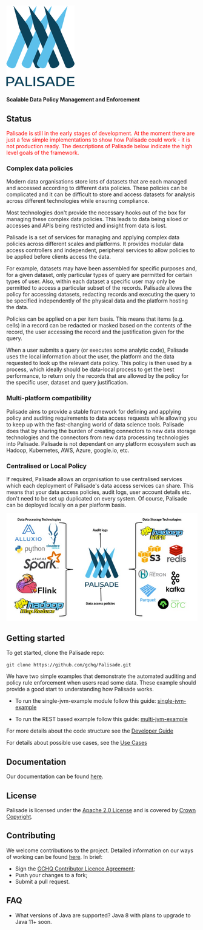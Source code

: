 
<!---
Copyright 2018 Crown Copyright

Licensed under the Apache License, Version 2.0 (the "License");
you may not use this file except in compliance with the License.
You may obtain a copy of the License at

  http://www.apache.org/licenses/LICENSE-2.0

Unless required by applicable law or agreed to in writing, software
distributed under the License is distributed on an "AS IS" BASIS,
WITHOUT WARRANTIES OR CONDITIONS OF ANY KIND, either express or implied.
See the License for the specific language governing permissions and
limitations under the License.
--->


# <img src="logos/logo.svg" width="180">

#### Scalable Data Policy Management and Enforcement

## Status
<span style="color:red">
Palisade is still in the early stages of development.
At the moment there are just a few simple implementations to show how Palisade could work - it is not production ready.
The descriptions of Palisade below indicate the high level goals of the framework. 
</span>


### Complex data policies

Modern data organisations store lots of datasets that are each managed and accessed according to different data policies. These policies can be complicated and it can be difficult to store and access datasets for analysis across different technologies while ensuring compliance.

Most technologies don't provide the necessary hooks out of the box for managing these complex data policies. This leads to data being siloed or accesses and APIs being restricted and insight from data is lost. 

Palisade is a set of services for managing and applying complex data policies across different scales and platforms. It provides modular data access controllers and independent, peripheral services to allow policies to be applied before clients access the data.  

For example, datasets may have been assembled for specific purposes and, for a given dataset, only particular types of query are permitted for certain types of user. Also, within each dataset a specific user may only be permitted to access a particular subset of the records. Palisade allows the policy for accessing datasets, redacting records and executing the query to be specified independently of the physical data and the platform hosting the data.

Policies can be applied on a per item basis. This means that items (e.g. cells) in a record can be redacted or masked based on the contents of the record, the user accessing the record and the justification given for the query.

When a user submits a query (or executes some analytic code), Palisade uses the local information about the user, the platform and the data requested to look up the relevant data policy. This policy is then used by a process, which ideally should be data-local process to get the best performance, to return only the records that are allowed by the policy for the specific user, dataset and query justification. 

### Multi-platform compatibility

Palisade aims to provide a stable framework for defining and applying policy and auditing requirements to data access requests while allowing you to keep up with the fast-changing world of data science tools. Palisade does that by sharing the burden of creating connectors to new data storage technologies and the connectors from new data processing technologies into Palisade. Palisade is not dependant on any platform ecosystem such as Hadoop, Kubernetes, AWS, Azure, google.io, etc. 

### Centralised or Local Policy

If required, Palisade allows an organisation to use centralised services which each deployment of Palisade's data access services can share. This means that your data access policies, audit logs, user account details etc. don't need to be set up duplicated on every system. Of course, Palisade can be deployed locally on a per platform basis.



![Palisade Overview](doc/img/Palisade_overview.jpg)


## Getting started

To get started, clone the Palisade repo: 

`git clone https://github.com/gchq/Palisade.git`

We have two simple examples that demonstrate the automated auditing and policy rule enforcement when users read some data. 
These example should provide a good start to understanding how Palisade works.

* To run the single-jvm-example module follow this guide: [single-jvm-example](example/single-jvm-example/README.md)

* To run the REST based example follow this guide: [multi-jvm-example](example/multi-jvm-example/README.md)

For more details about the code structure see the [Developer Guide](doc/developer-guide/developer_guide.md)

For details about possible use cases, see the [Use Cases](doc/use_cases.md)


## Documentation

Our documentation can be found [here](https://gchq.github.io/Palisade).


## License

Palisade is licensed under the [Apache 2.0 License](https://www.apache.org/licenses/LICENSE-2.0) and is covered by [Crown Copyright](https://www.nationalarchives.gov.uk/information-management/re-using-public-sector-information/copyright-and-re-use/crown-copyright/).


## Contributing
We welcome contributions to the project. Detailed information on our ways of working can be found [here](https://gchq.github.io/Palisade/doc/other/ways_of_working.html). In brief:

- Sign the [GCHQ Contributor Licence Agreement](https://cla-assistant.io/gchq/Palisade);
- Push your changes to a fork;
- Submit a pull request.


## FAQ

* What versions of Java are supported? Java 8 with plans to upgrade to Java 11+ soon.

